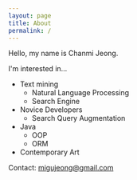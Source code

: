 ```yaml
---
layout: page
title: About
permalink: /
---
```


Hello,
my name is Chanmi Jeong.

I'm interested in...

- Text mining
  - Natural Language Processing
  - Search Engine
- Novice Developers
  - Search Query Augmentation
- Java
  - OOP
  - ORM
- Contemporary Art

Contact:
[migujeong@gmail.com](migujeong@gmail.com)

